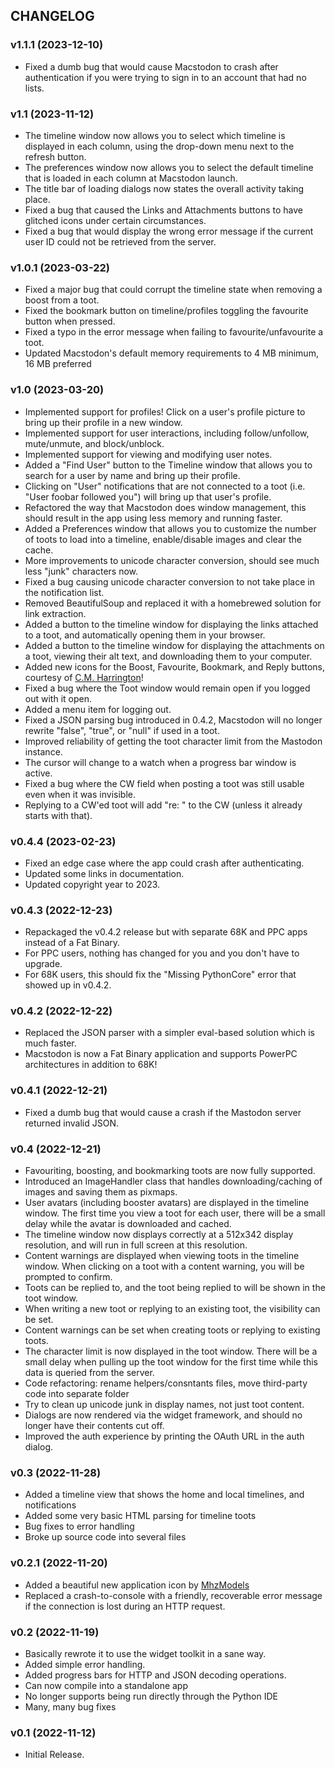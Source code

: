 ## CHANGELOG

### v1.1.1 (2023-12-10)

* Fixed a dumb bug that would cause Macstodon to crash after authentication if you were trying to sign in to an account that had no lists.

### v1.1 (2023-11-12)

* The timeline window now allows you to select which timeline is displayed in each column, using the drop-down menu next to the refresh button.
* The preferences window now allows you to select the default timeline that is loaded in each column at Macstodon launch.
* The title bar of loading dialogs now states the overall activity taking place.
* Fixed a bug that caused the Links and Attachments buttons to have glitched icons under certain circumstances.
* Fixed a bug that would display the wrong error message if the current user ID could not be retrieved from the server.

### v1.0.1 (2023-03-22)

* Fixed a major bug that could corrupt the timeline state when removing a boost from a toot.
* Fixed the bookmark button on timeline/profiles toggling the favourite button when pressed.
* Fixed a typo in the error message when failing to favourite/unfavourite a toot.
* Updated Macstodon's default memory requirements to 4 MB minimum, 16 MB preferred

### v1.0 (2023-03-20)

* Implemented support for profiles! Click on a user's profile picture to bring up their profile in a new window.
* Implemented support for user interactions, including follow/unfollow, mute/unmute, and block/unblock.
* Implemented support for viewing and modifying user notes.
* Added a "Find User" button to the Timeline window that allows you to search for a user by name and bring up their profile.
* Clicking on "User" notifications that are not connected to a toot (i.e. "User foobar followed you") will bring up that user's profile.
* Refactored the way that Macstodon does window management, this should result in the app using less memory and running faster.
* Added a Preferences window that allows you to customize the number of toots to load into a timeline, enable/disable images and clear the cache.
* More improvements to unicode character conversion, should see much less "junk" characters now.
* Fixed a bug causing unicode character conversion to not take place in the notification list.
* Removed BeautifulSoup and replaced it with a homebrewed solution for link extraction.
* Added a button to the timeline window for displaying the links attached to a toot, and automatically opening them in your browser.
* Added a button to the timeline window for displaying the attachments on a toot, viewing their alt text, and downloading them to your computer.
* Added new icons for the Boost, Favourite, Bookmark, and Reply buttons, courtesy of [C.M. Harrington](https://mastodon.online/@octothorpe)!
* Fixed a bug where the Toot window would remain open if you logged out with it open.
* Added a menu item for logging out.
* Fixed a JSON parsing bug introduced in 0.4.2, Macstodon will no longer rewrite "false", "true", or "null" if used in a toot.
* Improved reliability of getting the toot character limit from the Mastodon instance.
* The cursor will change to a watch when a progress bar window is active.
* Fixed a bug where the CW field when posting a toot was still usable even when it was invisible.
* Replying to a CW'ed toot will add "re: " to the CW (unless it already starts with that).

### v0.4.4 (2023-02-23)

* Fixed an edge case where the app could crash after authenticating.
* Updated some links in documentation.
* Updated copyright year to 2023.

### v0.4.3 (2022-12-23)

* Repackaged the v0.4.2 release but with separate 68K and PPC apps instead of a Fat Binary.
* For PPC users, nothing has changed for you and you don't have to upgrade.
* For 68K users, this should fix the "Missing PythonCore" error that showed up in v0.4.2.

### v0.4.2 (2022-12-22)

* Replaced the JSON parser with a simpler eval-based solution which is much faster.
* Macstodon is now a Fat Binary application and supports PowerPC architectures in addition to 68K!

### v0.4.1 (2022-12-21)

* Fixed a dumb bug that would cause a crash if the Mastodon server returned invalid JSON.

### v0.4 (2022-12-21)

* Favouriting, boosting, and bookmarking toots are now fully supported.
* Introduced an ImageHandler class that handles downloading/caching of images and saving them as pixmaps.
* User avatars (including booster avatars) are displayed in the timeline window. The first time you view a toot for each user, there will be a small delay while the avatar is downloaded and cached.
* The timeline window now displays correctly at a 512x342 display resolution, and will run in full screen at this resolution.
* Content warnings are displayed when viewing toots in the timeline window. When clicking on a toot with a content warning, you will be prompted to confirm.
* Toots can be replied to, and the toot being replied to will be shown in the toot window.
* When writing a new toot or replying to an existing toot, the visibility can be set.
* Content warnings can be set when creating toots or replying to existing toots.
* The character limit is now displayed in the toot window. There will be a small delay when pulling up the toot window for the first time while this data is queried from the server.
* Code refactoring: rename helpers/consntants files, move third-party code into separate folder
* Try to clean up unicode junk in display names, not just toot content.
* Dialogs are now rendered via the widget framework, and should no longer have their contents cut off.
* Improved the auth experience by printing the OAuth URL in the auth dialog.

### v0.3 (2022-11-28)

* Added a timeline view that shows the home and local timelines, and notifications
* Added some very basic HTML parsing for timeline toots
* Bug fixes to error handling
* Broke up source code into several files

### v0.2.1 (2022-11-20)

* Added a beautiful new application icon by [MhzModels](https://tech.lgbt/@mhzmodels)
* Replaced a crash-to-console with a friendly, recoverable error message if the connection is lost during an HTTP request.

### v0.2 (2022-11-19)

* Basically rewrote it to use the widget toolkit in a sane way.
* Added simple error handling.
* Added progress bars for HTTP and JSON decoding operations.
* Can now compile into a standalone app
* No longer supports being run directly through the Python IDE
* Many, many bug fixes

### v0.1 (2022-11-12)

* Initial Release.
